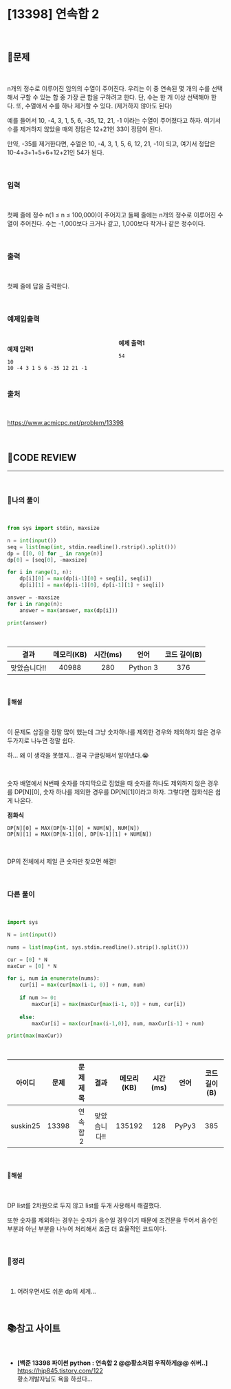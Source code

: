 # [13398] 연속합 2

<br/>

## **📝문제**

<br/>

n개의 정수로 이루어진 임의의 수열이 주어진다. 우리는 이 중 연속된 몇 개의 수를 선택해서 구할 수 있는 합 중 가장 큰 합을 구하려고 한다. 단, 수는 한 개 이상 선택해야 한다. 또, 수열에서 수를 하나 제거할 수 있다. (제거하지 않아도 된다)

예를 들어서 10, -4, 3, 1, 5, 6, -35, 12, 21, -1 이라는 수열이 주어졌다고 하자. 여기서 수를 제거하지 않았을 때의 정답은 12+21인 33이 정답이 된다.

만약, -35를 제거한다면, 수열은 10, -4, 3, 1, 5, 6, 12, 21, -1이 되고, 여기서 정답은 10-4+3+1+5+6+12+21인 54가 된다.

<br/>

### **입력**

<br/>

첫째 줄에 정수 n(1 ≤ n ≤ 100,000)이 주어지고 둘째 줄에는 n개의 정수로 이루어진 수열이 주어진다. 수는 -1,000보다 크거나 같고, 1,000보다 작거나 같은 정수이다.

<br/>

### **출력**

<br/>

첫째 줄에 답을 출력한다.

<br/>

### **예제입출력**

<br/>

<div style="column-count:2; ">
  <div>

**예제 입력1**

```
10
10 -4 3 1 5 6 -35 12 21 -1
```

  </div>
  <div>

**예제 출력1**

```
54
```

  </div>
</div>

<br/>

### **출처**

<br/>

https://www.acmicpc.net/problem/13398

<br/>

## **🧐CODE REVIEW**
***

<br/>

### **🧾나의 풀이**

<br/>

```python
from sys import stdin, maxsize

n = int(input())
seq = list(map(int, stdin.readline().rstrip().split()))
dp = [[0, 0] for _ in range(n)]
dp[0] = [seq[0], -maxsize]

for i in range(1, n):
    dp[i][0] = max(dp[i-1][0] + seq[i], seq[i])
    dp[i][1] = max(dp[i-1][0], dp[i-1][1] + seq[i])

answer = -maxsize
for i in range(n):
    answer = max(answer, max(dp[i]))

print(answer)
```

<br/>

결과	| 메모리(KB) |	시간(ms) |	언어 |	코드 길이(B)
:----:|:-----:|:-----:|:-----:|:--------:
맞았습니다!! |	40988 |	280 |	Python 3 |	376

<br/>

#### **📝해설**

<br/>

이 문제도 삽질을 정말 많이 했는데 그냥 숫자하나를 제외한 경우와 제외하지 않은 경우 두가지로 나누면 정말 쉽다.

하... 왜 이 생각을 못했지... 결국 구글링해서 알아냈다.😭

<br/>

숫자 배열에서 N번째 숫자를 마지막으로 집었을 때 숫자를 하나도 제외하지 않은 경우를 DP[N][0], 숫자 하나를 제외한 경우를 DP[N][1]이라고 하자. 그렇다면 점화식은 쉽게 나온다.

**점화식**
```
DP[N][0] = MAX(DP[N-1][0] + NUM[N], NUM[N])
DP[N][1] = MAX(DP[N-1][0], DP[N-1][1] + NUM[N])
```

<br/>

DP의 전체에서 제일 큰 숫자만 찾으면 해결!

<br/>

### **다른 풀이**

<br/>

```python
import sys

N = int(input())

nums = list(map(int, sys.stdin.readline().strip().split()))

cur = [0] * N
maxCur = [0] * N

for i, num in enumerate(nums):
    cur[i] = max(cur[max(i-1, 0)] + num, num)
    
    if num >= 0:
        maxCur[i] = max(maxCur[max(i-1, 0)] + num, cur[i])
        
    else:
        maxCur[i] = max(cur[max(i-1,0)], num, maxCur[i-1] + num)

print(max(maxCur))
```

<br/>

아이디 |	문제	| 문제 제목 |	결과	| 메모리(KB) |	시간(ms) |	언어 |	코드 길이(B) 
:-----:|:-----:|:---------:|:-----:|:-----:|:-----:|:----:|:--------:
suskin25 |	13398 |	연속합 2 |	맞았습니다!! |	135192 |	128	| PyPy3 |	385

<br/>

#### **📝해설**

<br/>

DP list를 2차원으로 두지 않고 list를 두개 사용해서 해결했다.

또한 숫자를 제외하는 경우는 숫자가 음수일 경우이기 때문에 조건문을 두어서 음수인 부분과 아닌 부분을 나누어 처리해서 조금 더 효율적인 코드이다.

<br/>

### **🔖정리**

<br/>

1. 어려우면서도 쉬운 dp의 세계...

<br/>

## 📚참고 사이트

<br/>

- **[백준 13398 파이썬 python : 연속합 2 @@황소처럼 우직하게@@ 쉬버..]**<br/>
https://hjp845.tistory.com/122<br/>
황소개발자님도 욕을 하셨다...
